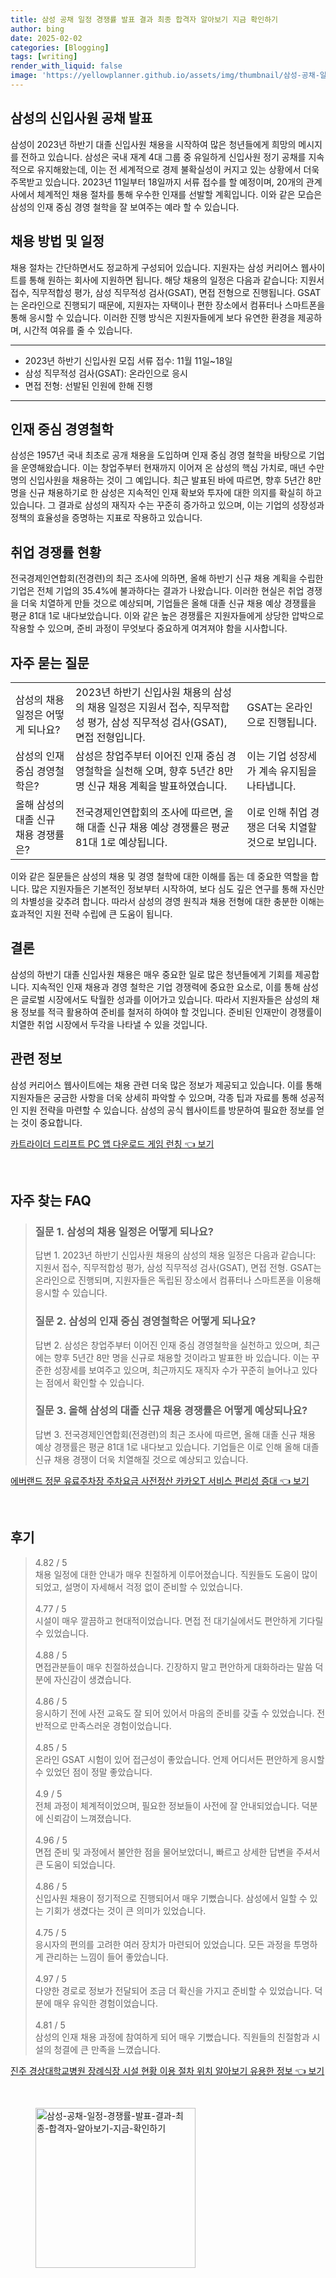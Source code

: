 ```yaml
---
title: 삼성 공채 일정 경쟁률 발표 결과 최종 합격자 알아보기 지금 확인하기
author: bing
date: 2025-02-02
categories: [Blogging]
tags: [writing]
render_with_liquid: false
image: 'https://yellowplanner.github.io/assets/img/thumbnail/삼성-공채-일정-경쟁률-발표-결과-최종-합격자-알아보기-지금-확인하기.webp'
---
```



<h2 id='삼성의 신입사원 공채 발표'>삼성의 신입사원 공채 발표</h2>

<p>삼성이 2023년 하반기 대졸 신입사원 채용을 시작하여 많은 청년들에게 희망의 메시지를 전하고 있습니다. 삼성은 국내 재계 4대 그룹 중 유일하게 신입사원 정기 공채를 지속적으로 유지해왔는데, 이는 전 세계적으로 경제 불확실성이 커지고 있는 상황에서 더욱 주목받고 있습니다. 2023년 11일부터 18일까지 서류 접수를 할 예정이며, 20개의 관계사에서 체계적인 채용 절차를 통해 우수한 인재를 선발할 계획입니다. 이와 같은 모습은 삼성의 인재 중심 경영 철학을 잘 보여주는 예라 할 수 있습니다.</p>

<h2 id='채용 방법 및 일정'>채용 방법 및 일정</h2>

<p>채용 절차는 간단하면서도 정교하게 구성되어 있습니다. 지원자는 삼성 커리어스 웹사이트를 통해 원하는 회사에 지원하면 됩니다. 해당 채용의 일정은 다음과 같습니다: 지원서 접수, 직무적합성 평가, 삼성 직무적성 검사(GSAT), 면접 전형으로 진행됩니다. GSAT는 온라인으로 진행되기 때문에, 지원자는 자택이나 편한 장소에서 컴퓨터나 스마트폰을 통해 응시할 수 있습니다. 이러한 진행 방식은 지원자들에게 보다 유연한 환경을 제공하며, 시간적 여유를 줄 수 있습니다.</p>

<hr />

<ul>
    <li>2023년 하반기 신입사원 모집 서류 접수: 11월 11일~18일</li>
    <li>삼성 직무적성 검사(GSAT): 온라인으로 응시</li>
    <li>면접 전형: 선발된 인원에 한해 진행</li>
</ul>

<hr />

<h2 id='인재 중심 경영철학'>인재 중심 경영철학</h2>

<p>삼성은 1957년 국내 최초로 공개 채용을 도입하며 인재 중심 경영 철학을 바탕으로 기업을 운영해왔습니다. 이는 창업주부터 현재까지 이어져 온 삼성의 핵심 가치로, 매년 수만 명의 신입사원을 채용하는 것이 그 예입니다. 최근 발표된 바에 따르면, 향후 5년간 8만 명을 신규 채용하기로 한 삼성은 지속적인 인재 확보와 투자에 대한 의지를 확실히 하고 있습니다. 그 결과로 삼성의 재직자 수는 꾸준히 증가하고 있으며, 이는 기업의 성장성과 정책의 효율성을 증명하는 지표로 작용하고 있습니다.</p>

<h2 id='취업 경쟁률 현황'>취업 경쟁률 현황</h2>

<p>전국경제인연합회(전경련)의 최근 조사에 의하면, 올해 하반기 신규 채용 계획을 수립한 기업은 전체 기업의 35.4%에 불과하다는 결과가 나왔습니다. 이러한 현실은 취업 경쟁을 더욱 치열하게 만들 것으로 예상되며, 기업들은 올해 대졸 신규 채용 예상 경쟁률을 평균 81대 1로 내다보았습니다. 이와 같은 높은 경쟁률은 지원자들에게 상당한 압박으로 작용할 수 있으며, 준비 과정이 무엇보다 중요하게 여겨져야 함을 시사합니다.</p>

<h2 id='자주 묻는 질문'>자주 묻는 질문</h2>

<table>
    <tr>
        <td>삼성의 채용 일정은 어떻게 되나요?</td>
        <td>2023년 하반기 신입사원 채용의 삼성의 채용 일정은 지원서 접수, 직무적합성 평가, 삼성 직무적성 검사(GSAT), 면접 전형입니다.</td>
        <td>GSAT는 온라인으로 진행됩니다.</td>
    </tr>
    <tr>
        <td>삼성의 인재 중심 경영철학은?</td>
        <td>삼성은 창업주부터 이어진 인재 중심 경영철학을 실천해 오며, 향후 5년간 8만 명 신규 채용 계획을 발표하였습니다.</td>
        <td>이는 기업 성장세가 계속 유지됨을 나타냅니다.</td>
    </tr>
    <tr>
        <td>올해 삼성의 대졸 신규 채용 경쟁률은?</td>
        <td>전국경제인연합회의 조사에 따르면, 올해 대졸 신규 채용 예상 경쟁률은 평균 81대 1로 예상됩니다.</td>
        <td>이로 인해 취업 경쟁은 더욱 치열할 것으로 보입니다.</td>
    </tr>
</table>

<p>이와 같은 질문들은 삼성의 채용 및 경영 철학에 대한 이해를 돕는 데 중요한 역할을 합니다. 많은 지원자들은 기본적인 정보부터 시작하여, 보다 심도 깊은 연구를 통해 자신만의 차별성을 갖추려 합니다. 따라서 삼성의 경영 원칙과 채용 전형에 대한 충분한 이해는 효과적인 지원 전략 수립에 큰 도움이 됩니다.</p>

<h2 id='결론'>결론</h2>

<p>삼성의 하반기 대졸 신입사원 채용은 매우 중요한 일로 많은 청년들에게 기회를 제공합니다. 지속적인 인재 채용과 경영 철학은 기업 경쟁력에 중요한 요소로, 이를 통해 삼성은 글로벌 시장에서도 탁월한 성과를 이어가고 있습니다. 따라서 지원자들은 삼성의 채용 정보를 적극 활용하여 준비를 철저히 하여야 할 것입니다. 준비된 인재만이 경쟁률이 치열한 취업 시장에서 두각을 나타낼 수 있을 것입니다.</p>

<h2 id='관련 정보'>관련 정보</h2>

<p>삼성 커리어스 웹사이트에는 채용 관련 더욱 많은 정보가 제공되고 있습니다. 이를 통해 지원자들은 궁금한 사항을 더욱 상세히 파악할 수 있으며, 각종 팁과 자료를 통해 성공적인 지원 전략을 마련할 수 있습니다. 삼성의 공식 웹사이트를 방문하여 필요한 정보를 얻는 것이 중요합니다.</p>


<p><a class="click-button" title="카트라이더 드리프트 PC 앱 다운로드 게임 런칭" href="https://yellowplanner.github.io/posts/%EC%B9%B4%ED%8A%B8%EB%9D%BC%EC%9D%B4%EB%8D%94-%EB%93%9C%EB%A6%AC%ED%94%84%ED%8A%B8-PC-%EC%95%B1-%EB%8B%A4%EC%9A%B4%EB%A1%9C%EB%93%9C-%EA%B2%8C%EC%9E%84-%EB%9F%B0%EC%B9%AD/" rel="dofollow">카트라이더 드리프트 PC 앱 다운로드 게임 런칭 👈 보기</a></p><br>
<h2 id='자주_찾는_FAQ'>자주 찾는 FAQ</h2>
<div itemscope="" itemtype="https://schema.org/FAQPage"> 
<blockquote> 
<div itemscope="" itemprop="mainEntity" itemtype="https://schema.org/Question"> 
<h3 itemprop="name">질문 1. 삼성의 채용 일정은 어떻게 되나요?</h3> 
<div itemscope="" itemprop="acceptedAnswer" itemtype="https://schema.org/Answer"> 
<span itemprop="text"> 
<p>답변 1. 2023년 하반기 신입사원 채용의 삼성의 채용 일정은 다음과 같습니다: 지원서 접수, 직무적합성 평가, 삼성 직무적성 검사(GSAT), 면접 전형. GSAT는 온라인으로 진행되며, 지원자들은 독립된 장소에서 컴퓨터나 스마트폰을 이용해 응시할 수 있습니다.</p> 
</span> 
</div> 
</div> 

<div itemscope="" itemprop="mainEntity" itemtype="https://schema.org/Question"> 
<h3 itemprop="name">질문 2. 삼성의 인재 중심 경영철학은 어떻게 되나요?</h3> 
<div itemscope="" itemprop="acceptedAnswer" itemtype="https://schema.org/Answer"> 
<span itemprop="text"> 
<p>답변 2. 삼성은 창업주부터 이어진 인재 중심 경영철학을 실천하고 있으며, 최근에는 향후 5년간 8만 명을 신규로 채용할 것이라고 발표한 바 있습니다. 이는 꾸준한 성장세를 보여주고 있으며, 최근까지도 재직자 수가 꾸준히 늘어나고 있다는 점에서 확인할 수 있습니다.</p> 
</span> 
</div> 
</div> 

<div itemscope="" itemprop="mainEntity" itemtype="https://schema.org/Question"> 
<h3 itemprop="name">질문 3. 올해 삼성의 대졸 신규 채용 경쟁률은 어떻게 예상되나요?</h3> 
<div itemscope="" itemprop="acceptedAnswer" itemtype="https://schema.org/Answer"> 
<span itemprop="text"> 
<p>답변 3. 전국경제인연합회(전경련)의 최근 조사에 따르면, 올해 대졸 신규 채용 예상 경쟁률은 평균 81대 1로 내다보고 있습니다. 기업들은 이로 인해 올해 대졸 신규 채용 경쟁이 더욱 치열해질 것으로 예상되고 있습니다.</p> 
</span> 
</div> 
</div> 
</blockquote> 
</div>
<p><a class="click-button" title="에버랜드 정문 유료주차장 주차요금 사전정산 카카오T 서비스 편리성 증대" href="https://yellowplanner.github.io/posts/%EC%97%90%EB%B2%84%EB%9E%9C%EB%93%9C-%EC%A0%95%EB%AC%B8-%EC%9C%A0%EB%A3%8C%EC%A3%BC%EC%B0%A8%EC%9E%A5-%EC%A3%BC%EC%B0%A8%EC%9A%94%EA%B8%88-%EC%82%AC%EC%A0%84%EC%A0%95%EC%82%B0-%EC%B9%B4%EC%B9%B4%EC%98%A4T-%EC%84%9C%EB%B9%84%EC%8A%A4-%ED%8E%B8%EB%A6%AC%EC%84%B1-%EC%A6%9D%EB%8C%80/" rel="dofollow">에버랜드 정문 유료주차장 주차요금 사전정산 카카오T 서비스 편리성 증대 👈 보기</a></p><br>
<h2 id='후기'>후기</h2>
<div itemscope itemtype="https://schema.org/Product">
  <blockquote>
  <div itemprop="review" itemscope itemtype="https://schema.org/Review">
      <div itemprop="reviewRating" itemscope itemtype="https://schema.org/Rating"> <span itemprop="ratingValue">4.82</span> / <span itemprop="bestRating">5</span> </div>
      <span itemprop="reviewBody">채용 일정에 대한 안내가 매우 친절하게 이루어졌습니다. 직원들도 도움이 많이 되었고, 설명이 자세해서 걱정 없이 준비할 수 있었습니다.</span>
  </div>
  <br>
  <div itemprop="review" itemscope itemtype="https://schema.org/Review">
      <div itemprop="reviewRating" itemscope itemtype="https://schema.org/Rating"> <span itemprop="ratingValue">4.77</span> / <span itemprop="bestRating">5</span> </div>
      <span itemprop="reviewBody">시설이 매우 깔끔하고 현대적이었습니다. 면접 전 대기실에서도 편안하게 기다릴 수 있었습니다.</span>
  </div>
  <br>
  <div itemprop="review" itemscope itemtype="https://schema.org/Review">
      <div itemprop="reviewRating" itemscope itemtype="https://schema.org/Rating"> <span itemprop="ratingValue">4.88</span> / <span itemprop="bestRating">5</span> </div>
      <span itemprop="reviewBody">면접관분들이 매우 친절하셨습니다. 긴장하지 말고 편안하게 대화하라는 말씀 덕분에 자신감이 생겼습니다.</span>
  </div>
  <br>
  <div itemprop="review" itemscope itemtype="https://schema.org/Review">
      <div itemprop="reviewRating" itemscope itemtype="https://schema.org/Rating"> <span itemprop="ratingValue">4.86</span> / <span itemprop="bestRating">5</span> </div>
      <span itemprop="reviewBody">응시하기 전에 사전 교육도 잘 되어 있어서 마음의 준비를 갖출 수 있었습니다. 전반적으로 만족스러운 경험이었습니다.</span>
  </div>
  <br>
  <div itemprop="review" itemscope itemtype="https://schema.org/Review">
      <div itemprop="reviewRating" itemscope itemtype="https://schema.org/Rating"> <span itemprop="ratingValue">4.85</span> / <span itemprop="bestRating">5</span> </div>
      <span itemprop="reviewBody">온라인 GSAT 시험이 있어 접근성이 좋았습니다. 언제 어디서든 편안하게 응시할 수 있었던 점이 정말 좋았습니다.</span>
  </div>
  <br>
  <div itemprop="review" itemscope itemtype="https://schema.org/Review">
      <div itemprop="reviewRating" itemscope itemtype="https://schema.org/Rating"> <span itemprop="ratingValue">4.9</span> / <span itemprop="bestRating">5</span> </div>
      <span itemprop="reviewBody">전체 과정이 체계적이었으며, 필요한 정보들이 사전에 잘 안내되었습니다. 덕분에 신뢰감이 느껴졌습니다.</span>
  </div>
  <br>
  <div itemprop="review" itemscope itemtype="https://schema.org/Review">
      <div itemprop="reviewRating" itemscope itemtype="https://schema.org/Rating"> <span itemprop="ratingValue">4.96</span> / <span itemprop="bestRating">5</span> </div>
      <span itemprop="reviewBody">면접 준비 및 과정에서 불안한 점을 물어보았더니, 빠르고 상세한 답변을 주셔서 큰 도움이 되었습니다.</span>
  </div>
  <br>
  <div itemprop="review" itemscope itemtype="https://schema.org/Review">
      <div itemprop="reviewRating" itemscope itemtype="https://schema.org/Rating"> <span itemprop="ratingValue">4.86</span> / <span itemprop="bestRating">5</span> </div>
      <span itemprop="reviewBody">신입사원 채용이 정기적으로 진행되어서 매우 기뻤습니다. 삼성에서 일할 수 있는 기회가 생겼다는 것이 큰 의미가 있었습니다.</span>
  </div>
  <br>
  <div itemprop="review" itemscope itemtype="https://schema.org/Review">
      <div itemprop="reviewRating" itemscope itemtype="https://schema.org/Rating"> <span itemprop="ratingValue">4.75</span> / <span itemprop="bestRating">5</span> </div>
      <span itemprop="reviewBody">응시자의 편의를 고려한 여러 장치가 마련되어 있었습니다. 모든 과정을 투명하게 관리하는 느낌이 들어 좋았습니다.</span>
  </div>
  <br>
  <div itemprop="review" itemscope itemtype="https://schema.org/Review">
      <div itemprop="reviewRating" itemscope itemtype="https://schema.org/Rating"> <span itemprop="ratingValue">4.97</span> / <span itemprop="bestRating">5</span> </div>
      <span itemprop="reviewBody">다양한 경로로 정보가 전달되어 조금 더 확신을 가지고 준비할 수 있었습니다. 덕분에 매우 유익한 경험이었습니다.</span>
  </div>
  <br>
  <div itemprop="review" itemscope itemtype="https://schema.org/Review">
      <div itemprop="reviewRating" itemscope itemtype="https://schema.org/Rating"> <span itemprop="ratingValue">4.81</span> / <span itemprop="bestRating">5</span> </div>
      <span itemprop="reviewBody">삼성의 인재 채용 과정에 참여하게 되어 매우 기뻤습니다. 직원들의 친절함과 시설의 청결에 큰 만족을 느꼈습니다.</span>
  </div>
  </blockquote>
</div>
<p><a class="click-button" title="진주 경상대학교병원 장례식장 시설 현황 이용 절차 위치 알아보기 유용한 정보" href="https://yellowplanner.github.io/posts/%EC%A7%84%EC%A3%BC-%EA%B2%BD%EC%83%81%EB%8C%80%ED%95%99%EA%B5%90%EB%B3%91%EC%9B%90-%EC%9E%A5%EB%A1%80%EC%8B%9D%EC%9E%A5-%EC%8B%9C%EC%84%A4-%ED%98%84%ED%99%A9-%EC%9D%B4%EC%9A%A9-%EC%A0%88%EC%B0%A8-%EC%9C%84%EC%B9%98-%EC%95%8C%EC%95%84%EB%B3%B4%EA%B8%B0-%EC%9C%A0%EC%9A%A9%ED%95%9C-%EC%A0%95%EB%B3%B4/" rel="dofollow">진주 경상대학교병원 장례식장 시설 현황 이용 절차 위치 알아보기 유용한 정보 👈 보기</a></p><br>
<figure class="image"><img src="https://yellowplanner.github.io/assets/img/thumbnail/삼성-공채-일정-경쟁률-발표-결과-최종-합격자-알아보기-지금-확인하기.webp" alt="삼성-공채-일정-경쟁률-발표-결과-최종-합격자-알아보기-지금-확인하기" width="256" height="256"></figure>